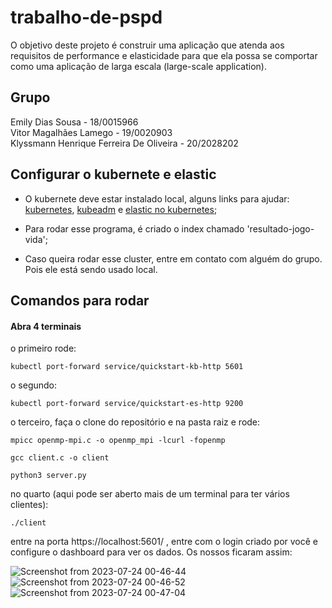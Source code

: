 # trabalho-de-pspd

O objetivo deste projeto é construir uma aplicação que atenda aos requisitos de performance e elasticidade
para que ela possa se comportar como uma aplicação de larga escala (large-scale application).

## Grupo

Emily Dias Sousa - 18/0015966 <br>
Vitor Magalhães Lamego - 19/0020903 <br>
Klyssmann Henrique Ferreira De Oliveira - 20/2028202 <br>

## Configurar o kubernete e elastic

- O kubernete deve estar instalado local, alguns links para ajudar: [kubernetes](https://kubernetes.io/releases/download/), [kubeadm](https://kubernetes.io/pt-br/docs/setup/production-environment/tools/kubeadm/install-kubeadm/) e [elastic no kubernetes](https://www.elastic.co/guide/en/cloud-on-k8s/master/k8s-deploy-eck.html);

- Para rodar esse programa, é criado o index chamado 'resultado-jogo-vida';

- Caso queira rodar esse cluster, entre em contato com alguém do grupo. Pois ele está sendo usado local.

## Comandos para rodar

#### Abra 4 terminais

o primeiro rode:

```
kubectl port-forward service/quickstart-kb-http 5601
```

o segundo:

```
kubectl port-forward service/quickstart-es-http 9200
```

o terceiro, faça o clone do repositório e na pasta raiz e rode:

```
mpicc openmp-mpi.c -o openmp_mpi -lcurl -fopenmp
```

```
gcc client.c -o client
```

```
python3 server.py
```

no quarto (aqui pode ser aberto mais de um terminal para ter vários clientes):

```
./client
```

entre na porta https://localhost:5601/ , entre com o login criado por você e configure o dashboard para ver os dados. Os nossos ficaram assim: 

![Screenshot from 2023-07-24 00-46-44](https://github.com/coordene/site-coorlab/assets/52640974/93734194-9146-4187-8774-a7643687ad0c)
![Screenshot from 2023-07-24 00-46-52](https://github.com/coordene/site-coorlab/assets/52640974/fe97b554-084b-42ce-b79e-987ad0a8090b)
![Screenshot from 2023-07-24 00-47-04](https://github.com/coordene/site-coorlab/assets/52640974/bb1dc227-ca1b-4084-b7a0-fbd34d5320a8)

